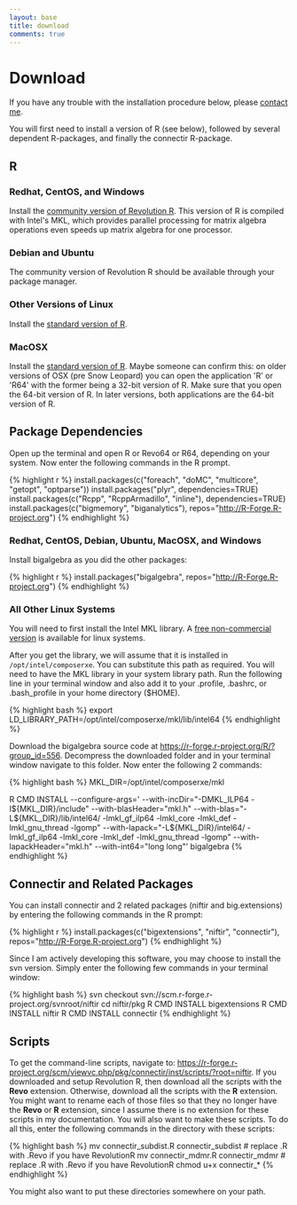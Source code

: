 ```yaml
---
layout: base
title: download
comments: true
---
```


# Download

If you have any trouble with the installation procedure below, please [contact me](/contact).

You will first need to install a version of R (see below), followed by several dependent R-packages, and finally the connectir R-package.

## R

### Redhat, CentOS, and Windows

Install the [community version of Revolution R](http://info.revolutionanalytics.com/download-revolution-r-community.html). This version of R is compiled with Intel's MKL, which provides parallel processing for matrix algebra operations even speeds up matrix algebra for one processor.

### Debian and Ubuntu

The community version of Revolution R should be available through your package manager.

### Other Versions of Linux

Install the [standard version of R](http://cran.r-project.org/mirrors.html).

### MacOSX

Install the [standard version of R](http://cran.r-project.org/mirrors.html). Maybe someone can confirm this: on older versions of OSX (pre Snow Leopard) you can open the application 'R' or 'R64' with the former being a 32-bit version of R. Make sure that you open the 64-bit version of R. In later versions, both applications are the 64-bit version of R.

## Package Dependencies

Open up the terminal and open R or Revo64 or R64, depending on your system. Now enter the following commands in the R prompt.

{% highlight r %}
install.packages(c("foreach", "doMC", "multicore", "getopt", "optparse"))
install.packages("plyr", dependencies=TRUE)
install.packages(c("Rcpp", "RcppArmadillo", "inline"), dependencies=TRUE)
install.packages(c("bigmemory", "biganalytics"), repos="http://R-Forge.R-project.org")
{% endhighlight %}

### Redhat, CentOS, Debian, Ubuntu, MacOSX, and Windows

Install bigalgebra as you did the other packages:

{% highlight r %}
install.packages("bigalgebra", repos="http://R-Forge.R-project.org")
{% endhighlight %}

### All Other Linux Systems

You will need to first install the Intel MKL library. A [free non-commercial version](http://software.intel.com/en-us/articles/non-commercial-software-download) is available for linux systems.

After you get the library, we will assume that it is installed in `/opt/intel/composerxe`. You can substitute this path as required. You will need to have the MKL library in your system library path. Run the following line in your terminal window and also add it to your .profile, .bashrc, or .bash_profile in your home directory ($HOME).

{% highlight bash %}
export LD_LIBRARY_PATH=/opt/intel/composerxe/mkl/lib/intel64
{% endhighlight %}

Download the bigalgebra source code at https://r-forge.r-project.org/R/?group_id=556. Decompress the downloaded folder and in your terminal window navigate to this folder. Now enter the following 2 commands:

{% highlight bash %}
MKL_DIR=/opt/intel/composerxe/mkl

R CMD INSTALL --configure-args='
	--with-incDir="-DMKL_ILP64 -I${MKL_DIR}/include"
	--with-blasHeader="mkl.h"
	--with-blas="-L${MKL_DIR}/lib/intel64/
		-lmkl_gf_ilp64 -lmkl_core -lmkl_def
		-lmkl_gnu_thread -lgomp"
	--with-lapack="-L${MKL_DIR}/intel64/
		-lmkl_gf_ilp64 -lmkl_core -lmkl_def
		-lmkl_gnu_thread -lgomp"
	--with-lapackHeader="mkl.h"
	--with-int64="long long"' bigalgebra
{% endhighlight %}

## Connectir and Related Packages

You can install connectir and 2 related packages (niftir and big.extensions) by entering the following commands in the R prompt:

{% highlight r %}
install.packages(c("bigextensions", "niftir", "connectir"), repos="http://R-Forge.R-project.org")
{% endhighlight %}

Since I am actively developing this software, you may choose to install the svn version. Simply enter the following few commands in your terminal window:

{% highlight bash %}
svn checkout svn://scm.r-forge.r-project.org/svnroot/niftir
cd niftir/pkg
R CMD INSTALL bigextensions
R CMD INSTALL niftir
R CMD INSTALL connectir
{% endhighlight %}

## Scripts

To get the command-line scripts, navigate to: https://r-forge.r-project.org/scm/viewvc.php/pkg/connectir/inst/scripts/?root=niftir. If you downloaded and setup Revolution R, then download all the scripts with the **Revo** extension. Otherwise, download all the scripts with the **R** extension. You might want to rename each of those files so that they no longer have the **Revo** or **R** extension, since I assume there is no extension for these scripts in my documentation. You will also want to make these scripts. To do all this, enter the following commands in the directory with these scripts:

{% highlight bash %}
mv connectir_subdist.R connectir_subdist # replace .R with .Revo if you have RevolutionR
mv connectir_mdmr.R connectir_mdmr # replace .R with .Revo if you have RevolutionR
chmod u+x connectir_*
{% endhighlight %}

You might also want to put these directories somewhere on your path.
